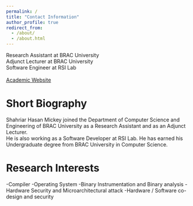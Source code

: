 ```yaml
---
permalink: /
title: "Contact Information"
author_profile: true
redirect_from: 
  - /about/
  - /about.html
---
```


Research Assistant at BRAC University <br>
Adjunct Lecturer at BRAC University <br>
Software Engineer at RSI Lab <br>
<br>
[Academic Website](https://cse.sds.bracu.ac.bd/faculty_profile/374/shahriar_hasan_mickey) 

Short Biography
======
Shahriar Hasan Mickey joined the Department of Computer Science and Engineering of BRAC University as a Research Assistant and as an Adjunct Lecturer. <br>
He is also working as a Software Developer at RSI Lab. He has earned his Undergraduate degree from BRAC University in Computer Science.

Research Interests
======
-Compiler
-Operating System
-Binary Instrumentation and Binary analysis
-Hardware Security and Microarchitectural attack
-Hardware / Software co-design and security
